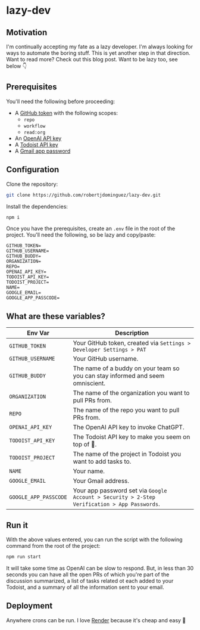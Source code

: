 # lazy-dev

## Motivation

I'm continually accepting my fate as a lazy developer. I'm always looking for ways to automate the boring stuff. This is
yet another step in that direction. Want to read more? Check out this blog post. Want to be lazy too, see below 👇

## Prerequisites

You'll need the following before proceeding:

- A
  [GitHub token](https://docs.github.com/en/authentication/keeping-your-account-and-data-secure/managing-your-personal-access-tokens)
  with the following scopes:
  - `repo`
  - `workflow`
  - `read:org`
- An [OpenAI API key](https://openai.com/blog/openai-api)
- A [Todoist API key](https://todoist.com/help/articles/find-your-api-token)
- A [Gmail app password](https://support.google.com/accounts/answer/185833?hl=en)

## Configuration

Clone the repository:

```bash
git clone https://github.com/robertjdominguez/lazy-dev.git
```

Install the dependencies:

```bash
npm i
```

Once you have the prerequisites, create an `.env` file in the root of the project. You'll need the following, so be lazy
and copy/paste:

```dotenv
GITHUB_TOKEN=
GITHUB_USERNAME=
GITHUB_BUDDY=
ORGANIZATION=
REPO=
OPENAI_API_KEY=
TODOIST_API_KEY=
TODOIST_PROJECT=
NAME=
GOOGLE_EMAIL=
GOOGLE_APP_PASSCODE=
```

## What are these variables?

| Env Var               | Description                                                                                  |
| --------------------- | -------------------------------------------------------------------------------------------- |
| `GITHUB_TOKEN`        | Your GitHub token, created via `Settings > Developer Settings > PAT`                         |
| `GITHUB_USERNAME`     | Your GitHub username.                                                                        |
| `GITHUB_BUDDY`        | The name of a buddy on your team so you can stay informed and seem omniscient.               |
| `ORGANIZATION`        | The name of the organization you want to pull PRs from.                                      |
| `REPO`                | The name of the repo you want to pull PRs from.                                              |
| `OPENAI_API_KEY`      | The OpenAI API key to invoke ChatGPT.                                                        |
| `TODOIST_API_KEY`     | The Todoist API key to make you seem on top of 💩.                                           |
| `TODOIST_PROJECT`     | The name of the project in Todoist you want to add tasks to.                                 |
| `NAME`                | Your name.                                                                                   |
| `GOOGLE_EMAIL`        | Your Gmail address.                                                                          |
| `GOOGLE_APP_PASSCODE` | Your app password set via `Google Account > Security > 2-Step Verification > App Passwords`. |

## Run it

With the above values entered, you can run the script with the following command from the root of the project:

```bash
npm run start
```

It will take some time as OpenAI can be slow to respond. But, in less than 30 seconds you can have all the open PRs of
which you're part of the discussion summarized, a list of tasks related ot each added to your Todoist, and a summary of
all the information sent to your email.

## Deployment

Anywhere crons can be run. I love [Render](https://render.com) because it's cheap and easy 🎉
